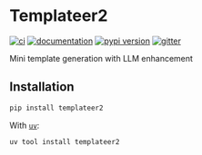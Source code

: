 # Templateer2

[![ci](https://github.com/Bullish-Design/templateer2/workflows/ci/badge.svg)](https://github.com/Bullish-Design/templateer2/actions?query=workflow%3Aci)
[![documentation](https://img.shields.io/badge/docs-mkdocs-708FCC.svg?style=flat)](https://Bullish-Design.github.io/templateer2/)
[![pypi version](https://img.shields.io/pypi/v/templateer2.svg)](https://pypi.org/project/templateer2/)
[![gitter](https://badges.gitter.im/join%20chat.svg)](https://app.gitter.im/#/room/#templateer2:gitter.im)

Mini template generation with LLM enhancement

## Installation

```bash
pip install templateer2
```

With [`uv`](https://docs.astral.sh/uv/):

```bash
uv tool install templateer2
```
